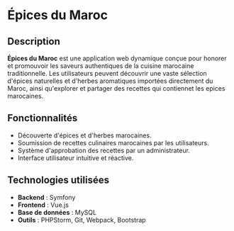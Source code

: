 # Épices du Maroc

## Description
**Épices du Maroc** est une application web dynamique conçue pour honorer et promouvoir les saveurs authentiques de la cuisine marocaine traditionnelle. Les utilisateurs peuvent découvrir une vaste sélection d'épices naturelles et d'herbes aromatiques importées directement du Maroc, ainsi qu'explorer et partager des recettes qui contiennet les epices  marocaines.

## Fonctionnalités
- Découverte d'épices et d'herbes marocaines.
- Soumission de recettes culinaires marocaines par les utilisateurs.
- Système d'approbation des recettes par un administrateur.
- Interface utilisateur intuitive et réactive.

## Technologies utilisées
- **Backend** : Symfony
- **Frontend** : Vue.js
- **Base de données** : MySQL
- **Outils** : PHPStorm, Git, Webpack, Bootstrap
